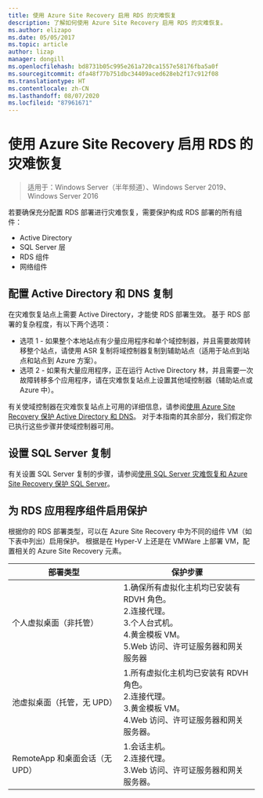 ```yaml
---
title: 使用 Azure Site Recovery 启用 RDS 的灾难恢复
description: 了解如何使用 Azure Site Recovery 启用 RDS 的灾难恢复。
ms.author: elizapo
ms.date: 05/05/2017
ms.topic: article
author: lizap
manager: dongill
ms.openlocfilehash: bd8731b05c995e261a720ca1557e58176fba5a0f
ms.sourcegitcommit: dfa48f77b751dbc34409aced628eb2f17c912f08
ms.translationtype: HT
ms.contentlocale: zh-CN
ms.lasthandoff: 08/07/2020
ms.locfileid: "87961671"
---
```

# <a name="enable-disaster-recovery-of-rds-using-azure-site-recovery"></a>使用 Azure Site Recovery 启用 RDS 的灾难恢复

>适用于：Windows Server（半年频道）、Windows Server 2019、Windows Server 2016

若要确保充分配置 RDS 部署进行灾难恢复，需要保护构成 RDS 部署的所有组件：

- Active Directory
- SQL Server 层
- RDS 组件
- 网络组件

## <a name="configure-active-directory-and-dns-replication"></a>配置 Active Directory 和 DNS 复制

在灾难恢复站点上需要 Active Directory，才能使 RDS 部署生效。 基于 RDS 部署的复杂程度，有以下两个选项：

- 选项 1 - 如果整个本地站点有少量应用程序和单个域控制器，并且需要故障转移整个站点，请使用 ASR 复制将域控制器复制到辅助站点（适用于站点到站点和站点到 Azure 方案）。
- 选项 2 - 如果有大量应用程序，正在运行 Active Directory 林，并且需要一次故障转移多个应用程序，请在灾难恢复站点上设置其他域控制器（辅助站点或 Azure 中）。

有关使域控制器在灾难恢复站点上可用的详细信息，请参阅[使用 Azure Site Recovery 保护 Active Directory 和 DNS](/azure/site-recovery/site-recovery-active-directory)。 对于本指南的其余部分，我们假定你已执行这些步骤并使域控制器可用。

## <a name="set-up-sql-server-replication"></a>设置 SQL Server 复制

有关设置 SQL Server 复制的步骤，请参阅[使用 SQL Server 灾难恢复和 Azure Site Recovery 保护 SQL Server](/azure/site-recovery/site-recovery-sql)。

## <a name="enable-protection-for-the-rds-application-components"></a>为 RDS 应用程序组件启用保护

根据你的 RDS 部署类型，可以在 Azure Site Recovery 中为不同的组件 VM（如下表中列出）启用保护。 根据是在 Hyper-V 上还是在 VMWare 上部署 VM，配置相关的 Azure Site Recovery 元素。


|               部署类型                |                                                                                                     保护步骤                                                                                                     |
|----------------------------------------------|--------------------------------------------------------------------------------------------------------------------------------------------------------------------------------------------------------------------------|
|     个人虚拟桌面（非托管）     | 1.确保所有虚拟化主机均已安装有 RDVH 角色。    </br>2.连接代理。  </br>3.个人台式机。 </br>4.黄金模板 VM。 </br>5.Web 访问、许可证服务器和网关服务器 |
| 池虚拟桌面（托管，无 UPD） |                    1.所有虚拟化主机均已安装有 RDVH 角色。  </br>2.连接代理。  </br>3.黄金模板 VM。 </br>4.Web 访问、许可证服务器和网关服务器。                    |
|   RemoteApp 和桌面会话（无 UPD）   |                                                          1.会话主机。  </br>2.连接代理。 </br>3.Web 访问、许可证服务器和网关服务器。                                                           |


